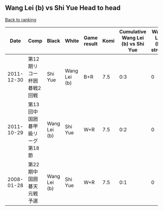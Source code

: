 ## Wang Lei (b) vs Shi Yue Head to head

[Back to ranking](../../index.md)




| **Date** | **Comp** | **Black** | **White** | **Game result** | **Komi** | **Cumulative Wang Lei (b) vs Shi Yue** | **Wang Lei (b) streak** | **Shi Yue streak** | 
| --- | --- | --- | --- | --- | --- | --- | --- | --- |
| 2011-12-30 | 第12期リコー杯囲碁戦2回戦 | Shi Yue | Wang Lei (b) | B+R | 7.5 | 0:3 | 0 | 3 | 
| 2011-10-29 | 第13回中国囲碁甲級リーグ第18節 | Wang Lei (b) | Shi Yue | W+R | 7.5 | 0:2 | 0 | 2 | 
| 2008-01-28 | 第22期中国囲碁天元戦予選 | Wang Lei (b) | Shi Yue | W+R | 7.5 | 0:1 | 0 | 1 |





